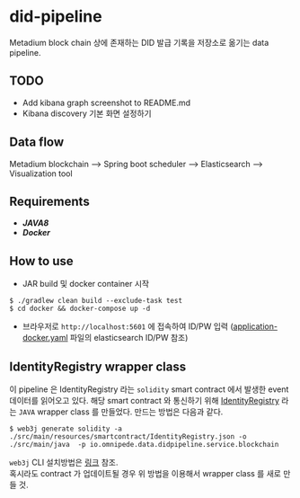 # did-pipeline

Metadium block chain 상에 존재하는 DID 발급 기록을 저장소로 옮기는 data pipeline.

## TODO
* Add kibana graph screenshot to README.md
* Kibana discovery 기본 화면 설정하기

## Data flow
Metadium blockchain --> Spring boot scheduler --> Elasticsearch --> Visualization tool

## Requirements
* ***JAVA8***
* ***Docker***

## How to use

* JAR build 및 docker container 시작
```
$ ./gradlew clean build --exclude-task test
$ cd docker && docker-compose up -d
```

* 브라우저로 ```http://localhost:5601``` 에 접속하여 ID/PW 입력 ([application-docker.yaml](src/main/resources/application-docker.yaml) 파일의 elasticsearch ID/PW 참조)

## IdentityRegistry wrapper class

이 pipeline 은 IdentityRegistry 라는 ```solidity``` smart contract 에서 발생한 event 데이터를 읽어오고 있다. 해당 smart contract 와 통신하기 위해
[IdentityRegistry](./src/main/java/io/omnipede/data/didpipeline/service/blockchain/IdentityRegistry.java) 라는 ```JAVA``` wrapper class 를 만들었다. 만드는 방법은 다음과 같다.

```
$ web3j generate solidity -a ./src/main/resources/smartcontract/IdentityRegistry.json -o ./src/main/java  -p io.omnipede.data.didpipeline.service.blockchain
```

```web3j``` CLI 설치방법은 [링크](http://docs.web3j.io/latest/command_line_tools/) 참조.   
혹시라도 contract 가 업데이트될 경우 위 방법을 이용해서 wrapper class 를 새로 만들 것.
